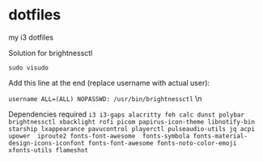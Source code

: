# dotfiles
my i3 dotfiles

 Solution for brightnessctl 

`sudo visudo`

Add this line at the end (replace username with actual user):

`username ALL=(ALL) NOPASSWD: /usr/bin/brightnessctl` \n

Dependencies required
`i3
i3-gaps
alacritty
feh
calc
dunst
polybar
brightnessctl
xbacklight
rofi
picom
papirus-icon-theme
libnotify-bin
starship
lxappearance
pavucontrol
playerctl
pulseaudio-utils
jq
acpi 
upower 
iproute2
fonts-font-awesome  fonts-symbola fonts-material-design-icons-iconfont fonts-font-awesome fonts-noto-color-emoji xfonts-utils
flameshot`
